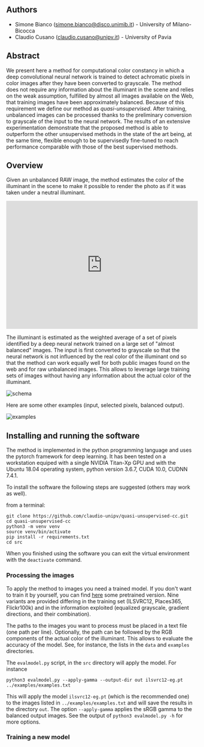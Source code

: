 ## Authors

- Simone Bianco ([simone.bianco@disco.unimib.it](mailto:simone.bianco@disco.unimib.it)) - University of Milano-Bicocca<br>
- Claudio Cusano ([claudio.cusano@unipv.it](mailto:claudio.cusano@unipv.it)) - University of Pavia<br>

## Abstract

We present here a method for computational color constancy in which a deep convolutional neural network is trained to detect 
achromatic pixels in color images after they have been converted to grayscale.
The method does not require any information about the illuminant in the scene
and relies on the weak assumption, fulfilled by almost all images available on the Web, that training images have been approximately balanced.
Because of this requirement we define our method as *quasi-unsupervised*. 
After training, unbalanced images can be processed thanks to the preliminary conversion to grayscale of the input to the neural 
network.
The results of an extensive experimentation demonstrate that the proposed method is able to outperform the other unsupervised 
methods in the state of the art being, at the  same  time, flexible enough to be supervisedly fine-tuned to reach performance 
comparable with those of the best supervised methods.

## Overview

Given an unbalanced RAW image, the method estimates the color of the illuminant in the scene to make it possible to render the photo as if it was taken under a neutral illuminant.

<p align="center">
<iframe frameborder="0" class="juxtapose" width="512" height="342" src="https://cdn.knightlab.com/libs/juxtapose/latest/embed/index.html?uid=8f3344e4-3acb-11e9-9dba-0edaf8f81e27"></iframe>
</p>

The illuminant is estimated as the weighted average of a set of pixels identified by a deep neural network trained on a large set 
of "almost balanced" images. The input is first converted to grayscale so that the neural network is not influenced by the real 
color of the illuminant ond so that the method can work equally well for both public images found on the web and for raw unbalanced images. This allows to leverage large training sets of images without having any information about the actual color of the illuminant.

![schema](https://raw.githubusercontent.com/claudio-unipv/quasi-unsupervised-cc/master/docs/schema.png)

Here are some other examples (input, selected pixels, balanced output).

![examples](https://raw.githubusercontent.com/claudio-unipv/quasi-unsupervised-cc/master/docs/examples-test-h.jpg)


## Installing and running the software

The method is implemented in the python programming language and uses the pytorch framework for deep learning.
It has been tested on a workstation equiped with a single NVIDIA Titan-Xp GPU and with the Ubuntu 18.04 operating system,
python version 3.6.7, CUDA 10.0, CUDNN 7.4.1.

To install the software the following steps are suggested (others may work as well).

from a terminal:
```
git clone https://github.com/claudio-unipv/quasi-unsupervised-cc.git
cd quasi-unsupervised-cc
python3 -m venv venv
source venv/bin/activate
pip install -r requirements.txt
cd src
```

When you finished using the software you can exit the virtual environment with the `deactivate` command.


### Processing the images

To apply the method to images you need a trained model.  If you don't
want to train it by yourself, you can find
[here](https://drive.google.com/drive/folders/1WYXCK-6rY4fxLnpXkJDd6h0-Dof_CLLG?usp=sharing)
some pretrained version.  Nine variants are provided differing in the
training set (ILSVRC12, Places365, Flickr100k) and in the information
exploited (equalized grayscale, gradient directions, and their
combination).

The paths to the images you want to process must be placed in a text
file (one path per line).  Optionally, the path can be followed by the
RGB components of the actual color of the illuminant.  This allows to
evaluate the accuracy of the model.  See, for instance, the lists in
the `data` and `examples` directories.

The `evalmodel.py` script, in the `src` directory will apply the model.  For instance

```
python3 evalmodel.py --apply-gamma --output-dir out ilsvrc12-eg.pt ../examples/examples.txt
```

This will apply the model `ilsvrc12-eg.pt` (which is the recommended
one) to the images listed in `../examples/examples.txt` and will save
the results in the directory `out`.  The option `--apply-gamma`
applies the sRGB gamma to the balanced output images.  See the output
of `python3 evalmodel.py -h` for more options.


### Training a new model

